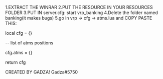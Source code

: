 1.EXTRACT THE WINRAR
2.PUT THE RESOURCE IN YOUR RESOURCES FOLDER
3.PUT IN server.cfg: start vrp_banking
4.Delete the folder named banking(it makes bugs)
5.go in vrp -> cfg -> atms.lua and COPY PASTE THIS:


local cfg = {}

-- list of atms positions

cfg.atms = {}

return cfg











CREATED BY GADZA!   Gadza#5750
